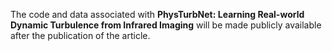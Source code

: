 The code and data associated with **PhysTurbNet: Learning Real-world Dynamic Turbulence from Infrared Imaging** will be made publicly available after the publication of the article.
